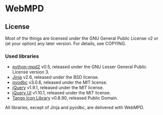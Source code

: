 WebMPD
=======

## License
Most of the things are licensed under the GNU General Public License v2 or (at your option) any later version.
For details, see COPYING.

### Used libraries
 * [python-mpd2](https://github.com/Mic92/python-mpd2) v0.5, released under the GNU Lesser General Public License version 3.
 * [Jinja](http://jinja.pocoo.org) v2.6, released under the BSD license.
 * [pyodbc](https://code.google.com/p/pyodbc/) v3.0.6, released under the MIT license.
 * [jQuery](http://jquery.com/) v1.9.1, released under the MIT license.
 * [jQuery UI](http://jqueryui.com) v1.10.1, released under the MIT license.
 * [Tango Icon Library](http://tango.freedesktop.org/) v0.8.90, released Public Domain.

All libraries, except of Jinja and pyodbc, are delivered with WebMPD.
